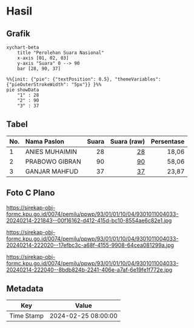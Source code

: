 # Hasil

## Grafik

```mermaid
xychart-beta
    title "Perolehan Suara Nasional"
    x-axis [01, 02, 03]
    y-axis "Suara" 0 --> 90
    bar [28, 90, 37]
```

```mermaid
%%{init: {"pie": {"textPosition": 0.5}, "themeVariables": {"pieOuterStrokeWidth": "5px"}} }%%
pie showData
    "1" : 28
    "2" : 90
    "3" : 37
```

## Tabel

| No. | Nama Paslon    | Suara | Suara (raw) | Persentase |
|:--- |:-------------- | -----:| -----------:| ----------:|
| 1   | ANIES MUHAIMIN | 28    | [28][p-1]   | 18,06      |
| 2   | PRABOWO GIBRAN | 90    | [90][p-2]   | 58,06      |
| 3   | GANJAR MAHFUD  | 37    | [37][p-3]   | 23,87      |


[p-1]: https://github.com/gigit-pemilu/pemilu-2024/blob/main/pilpres/hitung-suara/sub/93-papua-selatan/sub/01-merauke/sub/01-merauke/sub/1004-mandala/sub/033-tps/sub/paslon-1.txt
[p-2]: https://github.com/gigit-pemilu/pemilu-2024/blob/main/pilpres/hitung-suara/sub/93-papua-selatan/sub/01-merauke/sub/01-merauke/sub/1004-mandala/sub/033-tps/sub/paslon-2.txt
[p-3]: https://github.com/gigit-pemilu/pemilu-2024/blob/main/pilpres/hitung-suara/sub/93-papua-selatan/sub/01-merauke/sub/01-merauke/sub/1004-mandala/sub/033-tps/sub/paslon-3.txt

## Foto C Plano

https://sirekap-obj-formc.kpu.go.id/0074/pemilu/ppwp/93/01/01/10/04/9301011004033-20240214-221843--00f16162-d412-415d-bc10-8554ae6c82e1.jpg

https://sirekap-obj-formc.kpu.go.id/0074/pemilu/ppwp/93/01/01/10/04/9301011004033-20240214-222020--17efbc3c-a68f-4155-9908-64cea081299a.jpg

https://sirekap-obj-formc.kpu.go.id/0074/pemilu/ppwp/93/01/01/10/04/9301011004033-20240214-222040--8bdb824b-2241-406e-a7af-6e19fe1f772e.jpg


## Metadata

| Key        | Value               |
| ---------- | ------------------- |
| Time Stamp | 2024-02-25 08:00:00 |



